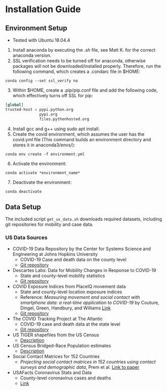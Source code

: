 # Installation Guide
## Environment Setup
* Tested with Ubuntu 18.04.4

1. Install anaconda by executing the *.sh* file, see Matt K. for the correct anaconda version.
2. SSL verification needs to be turned off for anaconda, otherwise packages will not be downloaded/installed properly.
Therefore, run the following command, which creates a .condarc file in $HOME: 
```console
conda config --set ssl_verify no
```
3. Within $HOME, create a .pip/pip.conf file and add the following code, which effectively turns off SSL for pip:
```python
[global]
trusted-host = pypi.python.org
               pypi.org
               files.pythonhosted.org
```
4. Install gcc and g++ using sudo apt install.
5. Create the covid environment, which assumes the user has the covid.yml file (This command builds an environment directory and stores it in anaconda3/envs/):
```console
conda env create -f environment.yml
```
6. Activate the environment:
```console
conda activate *environment_name*
```
7. Deactivate the environment:
```console
conda deactivate
```

## Data Setup
The included script `get_us_data.sh` downloads required datasets, including git repositories for mobility and case data.

### US Data Sources

* COVID-19 Data Repository by the Center for Systems Science and Engineering at Johns Hopkins University
    * COVID-19 Case and death data on the county level
    * [Git repository](https://github.com/CSSEGISandData/COVID-19)
* Descartes Labs: Data for Mobility Changes in Response to COVID-19
    * State and county-level mobility statistics
    * [Git repository](https://github.com/descarteslabs/DL-COVID-19)
* COVID Exposure Indices from PlaceIQ movement data
    * State and county-level location exposure indices
    * Reference: *Measuring movement and social contact with smartphone data: a real-time application to COVID-19* by Couture, Dingel, Green, Handbury, and Williams [Link](https://github.com/COVIDExposureIndices/COVIDExposureIndices/blob/master/CDGHW.pdf)
    * [Git repository](https://github.com/COVIDExposureIndices/COVIDExposureIndices)
* The COVID Tracking Project at The Atlantic
    * COVID-19 case and death data at the state level
    * [Git repository](https://github.com/COVID19Tracking/covid-tracking-data)
* US TIGER shapefiles from the US Census 
    * [Description](https://www.census.gov/geographies/mapping-files/time-series/geo/tiger-line-file.html)
* US Census Bridged-Race Population estimates
    * [Description](https://www.cdc.gov/nchs/nvss/bridged_race/Documentation-Bridged-PostcenV2018.pdf)
* Social Contact Matrices for 152 Countries
    * *Projecting social contact matrices in 152 countries using contact surveys and demographic data*, Prem et al. [Link to paper](https://journals.plos.org/ploscompbiol/article?id=10.1371/journal.pcbi.1005697)
* USAFacts Coronavirus Stats and Data
    * County-level coronavirus cases and deaths
    * [Link](https://usafacts.org/issues/coronavirus/)

